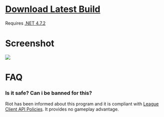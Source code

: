 # [**Download Latest Build**](https://github.com/PixelHir/LolAV/releases/latest)
Requires [.NET 4.7.2](https://dotnet.microsoft.com/download/dotnet-framework/net472)

# Screenshot
![](https://raw.githubusercontent.com/PixelHir/lolav/assets/ss1.png)


# FAQ
### Is it safe? Can i be banned for this?
Riot has been informed about this program and it is compliant with [League Client API Policies](https://developer.riotgames.com/league-client-apis.html). It provides no gameplay advantage.
